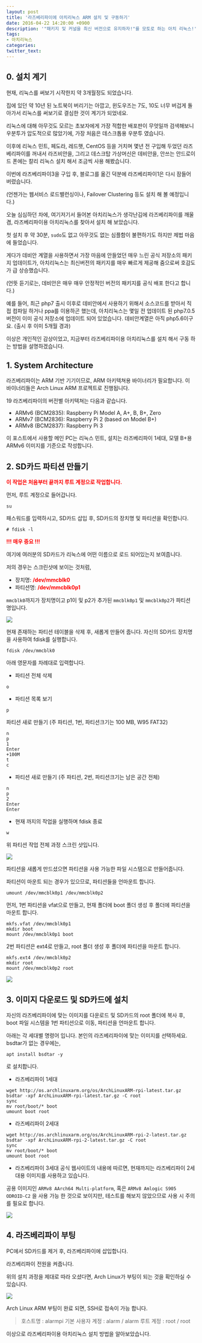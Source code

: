 ```yaml
---
layout: post
title: '라즈베리파이에 아치리눅스 ARM 설치 및 구동하기'
date: 2016-04-22 14:20:00 +0900
description: '"패키지 및 커널을 최신 버전으로 유지하자!"를 모토로 하는 아치 리눅스!'
tags:
- 아치리눅스
categories:
twitter_text:
---
```


## 0. 설치 계기

현재, 리눅스를 써보기 시작한지 약 3개월정도 되었습니다.

집에 있던 약 10년 된 노트북이 버리기는 아깝고, 윈도우즈는 7도, 10도 너무 버겁게 돌아가서 리눅스를 써보기로 결심한 것이 계기가 되었네요.

리눅스에 대해 아무것도 모르는 초보자에게 가장 적합한 배포판이 무엇일까 검색해보니 우분투가 압도적으로 많았기에, 가장 처음은 데스크톱용 우분투 였습니다.

이후에 리눅스 민트, 페도라, 레드햇, CentOS 등을 거치며 몇년 전 구입해 두었던 라즈베리파이를 꺼내서 라즈비안을, 그리고 데스크탑 가상머신은 데비안을, 안쓰는 안드로이드 폰에는 칼리 리눅스 설치 해서 조금씩 사용 해봤습니다.

이번에 라즈베리파이3을 구입 후, 블로그를 옮긴 덕분에 라즈베리파이1은 다시 잠들어 버렸습니다.

(언젠가는 웹서비스 로드밸런싱이나, Failover Clustering 등도 설치 해 볼 예정입니다.)

오늘 심심하던 차에, 여기저기서 들어본 아치리눅스가 생각난김에 라즈베리파이를 깨울겸, 라즈베리파이용 아치리눅스를 찾아서 설치 해 보았습니다.

첫 설치 후 약 30분, `sudo`도 없고 아무것도 없는 심플함이 불편하기도 하지만 제법 마음에 들었습니다.

게다가 데비안 계열을 사용하면서 가장 마음에 안들었던 매우 느린 공식 저장소의 패키지 업데이트가, 아치리눅스는 최신버전의 패키지를 매우 빠르게 제공해 줌으로써 호감도가 급 상승했습니다.

(언뜻 듣기로는, 데비안은 매우 매우 안정적인 버전의 패키지를 공식 배포 한다고 합니다.)

예를 들어, 최근 php7 출시 이후로 데비안에서 사용하기 위해서 소스코드를 받아서 직접 컴파일 하거나 ppa를 이용하곤 했는데, 아치리눅스는 몇일 전 업데이트 된 php7.0.5 버전이 이미 공식 저장소에 업데이트 되어 있었습니다. 데비안계열은 아직 php5.6이구요. (출시 후 이미 5개월 경과)

이상은 개인적인 감상이었고, 지금부터 라즈베리파이용 아치리눅스를 설치 해서 구동 하는 방법을 설명하겠습니다.

## 1. System Architecture

라즈베리파이는 ARM 기반 기기이므로, ARM 아키텍쳐용 바이너리가 필요합니다. 
이 바이너리들은 Arch Linux ARM 프로젝트로 진행됩니다.

19 라즈베리파이의 버전별 아키텍쳐는 다음과 같습니다.

* ARMv6 (BCM2835): Raspberry Pi Model A, A+, B, B+, Zero
* ARMv7 (BCM2836): Raspberry Pi 2 (based on Model B+)
* ARMv8 (BCM2837): Raspberry Pi 3

이 포스트에서 사용할 메인 PC는 리눅스 민트, 설치는 라즈베리파이 1세대, 모델 B+용 ARMv6 이미지를 기준으로 작성합니다.

## 2. SD카드 파티션 만들기

<span style="color:red;font-weight:bold">이 작업은 처음부터 끝까지 루트 계정으로 작업합니다.</span>

먼저, 루트 계정으로 들어갑니다.

```
su
```

패스워드를 입력하시고, SD카드 삽입 후, SD카드의 장치명 및 파티션을 확인합니다.

```
# fdisk -l
```

<span style="color:red;font-weight:bold">!!! 매우 중요 !!!</span>

여기에 여러분의 SD카드가 리눅스에 어떤 이름으로 로드 되어있는지 보여줍니다.

저의 경우는 스크린샷에 보이는 것처럼,

* 장치명: <span style="color:red;font-weight:bold">/dev/mmcblk0</span>
* 파티션명: <span style="color:red;font-weight:bold">/dev/mmcblk0p1</span>

`mmcblk0`까지가 장치명이고 p1이 및 p2가 추가된 `mmcblk0p1` 및 `mmcblk0p2`가 파티션 명입니다.

<a href="https://googledrive.com/host/0Bw2KEQNBe4nMZW91OWJNZ2lmX0k/img20160416001.png" data-lightbox="19"><img src="https://googledrive.com/host/0Bw2KEQNBe4nMZW91OWJNZ2lmX0k/img20160416001.png"></a>

현재 존재하는 파티션 테이블을 삭제 후, 새롭게 만들어 줍니다. 자신의 SD카드 장치명을 사용하여 fdisk를 실행합니다.

```
fdisk /dev/mmcblk0
```
아래 영문자를 차례대로 입력합니다.

* 파티션 전체 삭제

```
o
```

* 파티션 목록 보기

```
p
```

파티션 새로 만들기 (주 파티션, 1번, 파티션크기는 100 MB, W95 FAT32)

```
n
p
1
Enter
+100M
t
c
```
* 파티션 새로 만들기 (주 파티션, 2번, 파티션크기는 남은 공간 전체)

```
n
p
2
Enter
Enter
```

* 현재 까지의 작업을 실행하며 fdisk 종료

```
w
```

위 파티션 작업 전체 과정 스크린 샷입니다.

<a href="https://googledrive.com/host/0Bw2KEQNBe4nMZW91OWJNZ2lmX0k/img20160416002.png" data-lightbox="19"><img src="https://googledrive.com/host/0Bw2KEQNBe4nMZW91OWJNZ2lmX0k/img20160416002.png"></a>

파티션을 새롭게 만드셨으면 파티션을 사용 가능한 파일 시스템으로 만들어줍니다.

파티션이 마운트 되는 경우가 있으므로, 파티션들을 언마운트 합니다.

```
umount /dev/mmcblk0p1 /dev/mmcblk0p2
```

먼저, 1번 파티션을 vfat으로 만들고, 현재 폴더에 boot 폴더 생성 후 폴더에 파티션을 마운트 합니다.

```
mkfs.vfat /dev/mmcblk0p1
mkdir boot
mount /dev/mmcblk0p1 boot
```

2번 파티션은 ext4로 만들고, root 폴더 생성 후 폴더에 파티션을 마운트 합니다.

```
mkfs.ext4 /dev/mmcblk0p2
mkdir root
mount /dev/mmcblk0p2 root
```

<a href="https://googledrive.com/host/0Bw2KEQNBe4nMZW91OWJNZ2lmX0k/img20160416004.png" data-lightbox="19"><img src="https://googledrive.com/host/0Bw2KEQNBe4nMZW91OWJNZ2lmX0k/img20160416004.png"></a>

## 3. 이미지 다운로드 및 SD카드에 설치

자신의 라즈베리파이에 맞는 이미지를 다운로드 및 SD카드의 root 폴더에 복사 후, boot 파일 시스템을 1번 파티션으로 이동, 파티션을 언마운트 합니다.

아래는 각 세대별 명령어 입니다. 본인의 라즈베리파이에 맞는 이미지를 선택하세요.
bsdtar가 없는 경우에는,

```
apt install bsdtar -y
```

로 설치합니다.

* 라즈베리파이 1세대

```
wget http://os.archlinuxarm.org/os/ArchLinuxARM-rpi-latest.tar.gz
bsdtar -xpf ArchLinuxARM-rpi-latest.tar.gz -C root
sync
mv root/boot/* boot
umount boot root
```

* 라즈베리파이 2세대
```
wget http://os.archlinuxarm.org/os/ArchLinuxARM-rpi-2-latest.tar.gz
bsdtar -xpf ArchLinuxARM-rpi-2-latest.tar.gz -C root
sync
mv root/boot/* boot
umount boot root
```

* 라즈베리파이 3세대
공식 웹사이트의 내용에 따르면, 현재까지는 라즈베리파이 2세대용 이미지를 사용하고 있습니다.

공용 이미지인 `ARMv8 AArch64 Multi-platform`, 혹은 `ARMv8 Amlogic S905 ODROID-C2` 을 사용 가능 한 것으로 보이지만, 테스트를 해보지 않았으므로 사용 시 주의를 필요로 합니다.

<a href="https://googledrive.com/host/0Bw2KEQNBe4nMZW91OWJNZ2lmX0k/img20160416005.png" data-lightbox="19"><img src="https://googledrive.com/host/0Bw2KEQNBe4nMZW91OWJNZ2lmX0k/img20160416005.png"></a>

## 4. 라즈베리파이 부팅

PC에서 SD카드를 제거 후, 라즈베리파이에 삽입합니다.

라즈베리파이 전원을 켜줍니다.

위의 설치 과정을 제대로 따라 오셨다면, Arch Linux가 부팅이 되는 것을 확인하실 수 있습니다.

<a href="https://googledrive.com/host/0Bw2KEQNBe4nMZW91OWJNZ2lmX0k/img20160416006.png" data-lightbox="19"><img src="https://googledrive.com/host/0Bw2KEQNBe4nMZW91OWJNZ2lmX0k/img20160416006.png"></a>

Arch Linux ARM 부팅이 완료 되면, SSH로 접속이 가능 합니다.

> 호스트명 : alarmpi
> 기본 사용자 계정 : alarm / alarm
> 루트 계정 : root / root

이상으로 라즈베리파이용 아치리눅스 설치 방법을 알아보았습니다.
